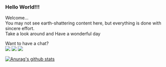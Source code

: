 ### Hello World!!!
Welcome...\
You may not see earth-shattering content here, but everything is done with sincere effort.\
Take a look around and 
Have a wonderful day

Want to have a chat?\
<a href="https://twitter.com/sudo_Jayasree"><img src="https://github.com/paulrobertlloyd/socialmediaicons/blob/main/twitter-48x48.png"></a>
<a href="https://www.linkedin.com/in/jayasree0708/"><img src="https://github.com/paulrobertlloyd/socialmediaicons/blob/main/linkedin-48x48.png"></a>
<a href="jayasree0708@gmail.com"><img src="https://github.com/paulrobertlloyd/socialmediaicons/blob/main/email-48x48.png"></a>



[![Anurag's github stats](https://github-readme-stats.vercel.app/api?username=Jayasree77)](https://github.com/anuraghazra/github-readme-stats)


<!--
**Jayasree77/Jayasree77** is a ✨ _special_ ✨ repository because its `README.md` (this file) appears on your GitHub profile.

Here are some ideas to get you started:

- 🔭 I’m currently working on ...
- 🌱 I’m currently learning ...
- 👯 I’m looking to collaborate on ...
- 🤔 I’m looking for help with ...
- 💬 Ask me about ...
- 📫 How to reach me: ...
- 😄 Pronouns: ...
- ⚡ Fun fact: ...
-->
